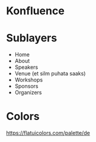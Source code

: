 # Konfluence

# Sublayers
* Home
* About
* Speakers
* Venue (et silm puhata saaks)
* Workshops
* Sponsors
* Organizers

# Colors
https://flatuicolors.com/palette/de